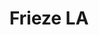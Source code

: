 ---
ee_id_show: '4503'
title: Frieze LA
url: frieze-la
live_url:
year: '2020'
venue: Frieze Art Fair (w Greene Naftali)
state_country: LA
type:
dates:
wwwnews:
wwweblast:
pitch: "​First big show w Greene Naftali. Showed clickfarm works &amp; Ikea table
  flatware.&nbsp;"
ps:
credits:
download:
layout: shows
---
